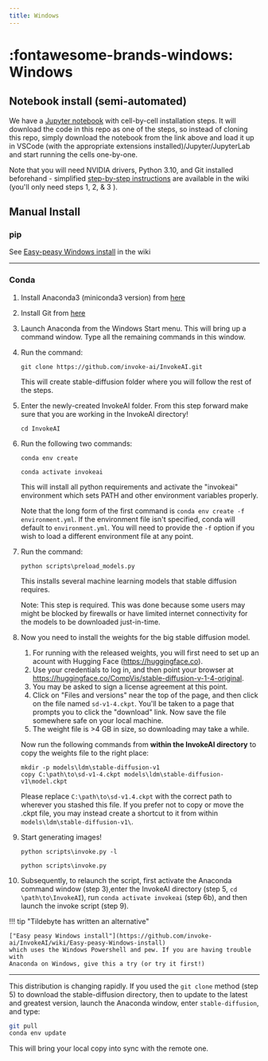```yaml
---
title: Windows
---
```


# :fontawesome-brands-windows: Windows

## **Notebook install (semi-automated)**

We have a
[Jupyter notebook](https://github.com/invoke-ai/InvokeAI/blob/main/notebooks/Stable-Diffusion-local-Windows.ipynb)
with cell-by-cell installation steps. It will download the code in this repo as
one of the steps, so instead of cloning this repo, simply download the notebook
from the link above and load it up in VSCode (with the appropriate extensions
installed)/Jupyter/JupyterLab and start running the cells one-by-one.

Note that you will need NVIDIA drivers, Python 3.10, and Git installed
beforehand - simplified
[step-by-step instructions](https://github.com/invoke-ai/InvokeAI/wiki/Easy-peasy-Windows-install)
are available in the wiki (you'll only need steps 1, 2, & 3 ).

## **Manual Install**

### **pip**

See
[Easy-peasy Windows install](https://github.com/invoke-ai/InvokeAI/wiki/Easy-peasy-Windows-install)
in the wiki

---

### **Conda**

1. Install Anaconda3 (miniconda3 version) from [here](https://docs.anaconda.com/anaconda/install/windows/)

2. Install Git from [here](https://git-scm.com/download/win)

3. Launch Anaconda from the Windows Start menu. This will bring up a command
   window. Type all the remaining commands in this window.

4. Run the command:

    ```batch
    git clone https://github.com/invoke-ai/InvokeAI.git
    ```

    This will create stable-diffusion folder where you will follow the rest of
    the steps.

5. Enter the newly-created InvokeAI folder. From this step forward make sure that you are working in the InvokeAI directory!

    ```batch
    cd InvokeAI
    ```

6. Run the following two commands:

    ```batch title="step 6a"
    conda env create
    ```

    ```batch title="step 6b"
    conda activate invokeai
    ```

    This will install all python requirements and activate the "invokeai" environment
    which sets PATH and other environment variables properly.

    Note that the long form of the first command is `conda env create -f environment.yml`. If the
    environment file isn't specified, conda will default to `environment.yml`. You will need
    to provide the `-f` option if you wish to load a different environment file at any point.

7. Run the command:

    ```batch
    python scripts\preload_models.py
    ```

    This installs several machine learning models that stable diffusion requires.

    Note: This step is required. This was done because some users may might be
    blocked by firewalls or have limited internet connectivity for the models to
    be downloaded just-in-time.

8. Now you need to install the weights for the big stable diffusion model.

      1. For running with the released weights, you will first need to set up an acount with Hugging Face (https://huggingface.co).
      2. Use your credentials to log in, and then point your browser at https://huggingface.co/CompVis/stable-diffusion-v-1-4-original.
      3. You may be asked to sign a license agreement at this point.
      4. Click on "Files and versions" near the top of the page, and then click on the file named `sd-v1-4.ckpt`. You'll be taken to a page that
        prompts you to click the "download" link. Now save the file somewhere safe on your local machine.
      5. The weight file is >4 GB in size, so
        downloading may take a while.

    Now run the following commands from **within the InvokeAI directory** to copy the weights file to the right place:

    ```batch
    mkdir -p models\ldm\stable-diffusion-v1
    copy C:\path\to\sd-v1-4.ckpt models\ldm\stable-diffusion-v1\model.ckpt
    ```

    Please replace `C:\path\to\sd-v1.4.ckpt` with the correct path to wherever you stashed this file. If you prefer not to copy or move the .ckpt file,
    you may instead create a shortcut to it from within `models\ldm\stable-diffusion-v1\`.

9. Start generating images!

    ```batch title="for the pre-release weights"
    python scripts\invoke.py -l
    ```

    ```batch title="for the post-release weights"
    python scripts\invoke.py
    ```

10. Subsequently, to relaunch the script, first activate the Anaconda command window (step 3),enter the InvokeAI directory (step 5, `cd \path\to\InvokeAI`), run `conda activate invokeai` (step 6b), and then launch the invoke script (step 9).

!!! tip "Tildebyte has written an alternative"

    ["Easy peasy Windows install"](https://github.com/invoke-ai/InvokeAI/wiki/Easy-peasy-Windows-install)
    which uses the Windows Powershell and pew. If you are having trouble with
    Anaconda on Windows, give this a try (or try it first!)

---

This distribution is changing rapidly. If you used the `git clone` method
(step 5) to download the stable-diffusion directory, then to update to the
latest and greatest version, launch the Anaconda window, enter
`stable-diffusion`, and type:

```bash
git pull
conda env update
```

This will bring your local copy into sync with the remote one.
